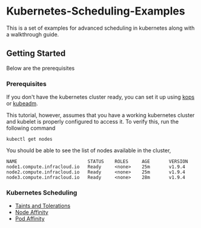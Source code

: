 # Kubernetes-Scheduling-Examples
This is a set of examples for advanced scheduling in kubernetes along with a walkthrough guide.

## Getting Started
Below are the prerequisites 

### Prerequisites
If you don't have the kubernetes cluster ready, you can set it up using [kops](https://github.com/kubernetes/kops) or [kubeadm](https://kubernetes.io/docs/setup/independent/create-cluster-kubeadm/).

This tutorial, however, assumes that you have a working kubernetes cluster and kubelet is properly configured to access it.
To verify this, run the following command
```
kubectl get nodes
```
You should be able to see the list of nodes available in the cluster,
```
NAME                          STATUS    ROLES     AGE       VERSION
node1.compute.infracloud.io   Ready     <none>    25m       v1.9.4
node2.compute.infracloud.io   Ready     <none>    25m       v1.9.4
node3.compute.infracloud.io   Ready     <none>    28m       v1.9.4
```

### Kubernetes Scheduling
* [Taints and Tolerations](taints/README.md)
* [Node Affinity](nodeAffinity/README.md)
* [Pod Affinity](podAffinity/README.md)